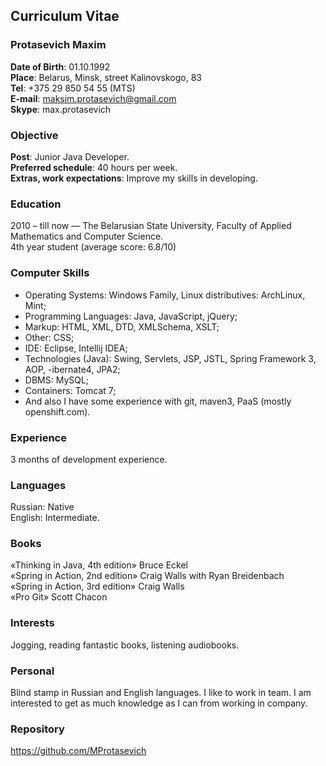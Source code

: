 ## Curriculum Vitae

### Protasevich Maxim
**Date of Birth**: 01.10.1992 <br>
**Place**: Belarus, Minsk, street Kalinovskogo, 83 <br>
**Tel**: +375 29 850 54 55 (MTS) <br>
**E-mail**: maksim.protasevich@gmail.com <br>
**Skype**: max.protasevich

### Objective
**Post**: Junior Java Developer. <br>
**Preferred schedule**: 40 hours per week. <br>
**Extras, work expectations**: Improve my skills in developing. <br>

### Education
2010 – till now — The Belarusian State University, Faculty of Applied Mathematics and
Computer Science. <br>
4th year student (average score: 6.8/10)

### Computer Skills
- Operating Systems: Windows Family, Linux distributives: ArchLinux, Mint;
- Programming Languages: Java, JavaScript, jQuery;
- Markup: HTML, XML, DTD, XMLSchema, XSLT;
- Other: CSS;
- IDE: Eclipse, Intellij IDEA;
- Technologies (Java): Swing, Servlets, JSP, JSTL, Spring Framework 3, AOP,
-ibernate4, JPA2;
- DBMS: MySQL;
- Containers: Tomcat 7;
- And also I have some experience with git, maven3, PaaS (mostly openshift.com).

### Experience
3 months of development experience.

### Languages
Russian: Native <br>
English: Intermediate.

### Books
«Thinking in Java, 4th edition» Bruce Eckel <br>
«Spring in Action, 2nd edition» Craig Walls with Ryan Breidenbach <br>
«Spring in Action, 3rd edition» Craig Walls <br>
«Pro Git» Scott Chacon <br>

### Interests
Jogging, reading fantastic books, listening audiobooks.

### Personal
Blind stamp in Russian and English languages. I like to work in team. I am interested to
get as much knowledge as I can from working in company.

### Repository
<https://github.com/MProtasevich>
